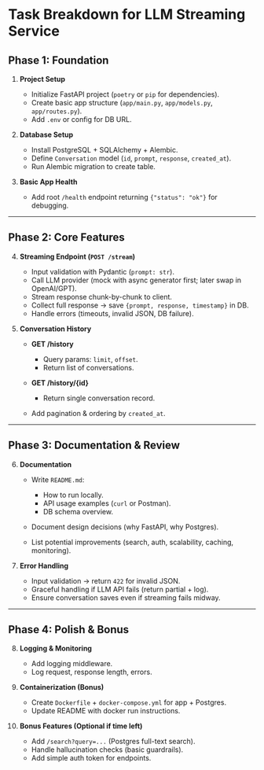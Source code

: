 # Task Breakdown for LLM Streaming Service

## Phase 1: Foundation

1. **Project Setup**

   * Initialize FastAPI project (`poetry` or `pip` for dependencies).
   * Create basic app structure (`app/main.py`, `app/models.py`, `app/routes.py`).
   * Add `.env` or config for DB URL.

2. **Database Setup**

   * Install PostgreSQL + SQLAlchemy + Alembic.
   * Define `Conversation` model (`id`, `prompt`, `response`, `created_at`).
   * Run Alembic migration to create table.

3. **Basic App Health**

   * Add root `/health` endpoint returning `{"status": "ok"}` for debugging.

---

## Phase 2: Core Features

4. **Streaming Endpoint (`POST /stream`)**

   * Input validation with Pydantic (`prompt: str`).
   * Call LLM provider (mock with async generator first; later swap in OpenAI/GPT).
   * Stream response chunk-by-chunk to client.
   * Collect full response → save `{prompt, response, timestamp}` in DB.
   * Handle errors (timeouts, invalid JSON, DB failure).

5. **Conversation History**

   * **GET /history**

     * Query params: `limit`, `offset`.
     * Return list of conversations.
   * **GET /history/{id}**

     * Return single conversation record.
   * Add pagination & ordering by `created_at`.

---

## Phase 3: Documentation & Review

6. **Documentation**

   * Write `README.md`:

     * How to run locally.
     * API usage examples (`curl` or Postman).
     * DB schema overview.
   * Document design decisions (why FastAPI, why Postgres).
   * List potential improvements (search, auth, scalability, caching, monitoring).

7. **Error Handling**

   * Input validation → return `422` for invalid JSON.
   * Graceful handling if LLM API fails (return partial + log).
   * Ensure conversation saves even if streaming fails midway.

---

## Phase 4: Polish & Bonus

8. **Logging & Monitoring**

   * Add logging middleware.
   * Log request, response length, errors.

9. **Containerization (Bonus)**

   * Create `Dockerfile` + `docker-compose.yml` for app + Postgres.
   * Update README with docker run instructions.

10. **Bonus Features (Optional if time left)**

    * Add `/search?query=...` (Postgres full-text search).
    * Handle hallucination checks (basic guardrails).
    * Add simple auth token for endpoints.
